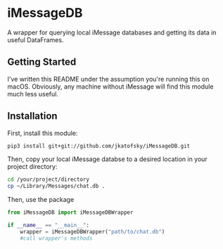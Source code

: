 # iMessageDB

A wrapper for querying local iMessage databases and getting its data in useful DataFrames.

## Getting Started

I've written this README under the assumption you're running this on macOS. Obviously, any machine without iMessage will find this module much less useful.

## Installation

First, install this module:

```bash
pip3 install git+git://github.com/jkatofsky/iMessageDB.git
```

Then, copy your local iMessage databse to a desired location in your project directory:

```bash
cd /your/project/directory
cp ~/Library/Messages/chat.db .
```

Then, use the package

```python
from iMessageDB import iMessageDBWrapper

if __name__ == "__main__":
    wrapper = iMessageDBWrapper("path/to/chat.db")
    #call wrapper's methods
```
